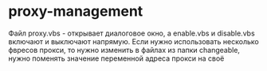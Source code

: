 # proxy-management
Файл proxy.vbs - открывает диалоговое окно, а enable.vbs и disable.vbs включают и выключают напрямую.
Если нужно использовать несколько фвресов прокси, то нужно изменить в файлах из папки changeable, нужно поменять значение переменной адреса прокси на своё
